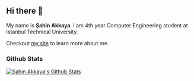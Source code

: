 ## Hi there 👋

My name is **Şahin Akkaya**. I am 4th year Computer Engineering student at Istanbul Technical University.

Checkout [my site](https://sahinakkaya.dev) to learn more about me.

### Github Stats
[![Şahin Akkaya's Github Stats](https://github-readme-stats.vercel.app/api?username=Asocia&count_private=true&show_icons=true)](https://github.com/Asocia)
